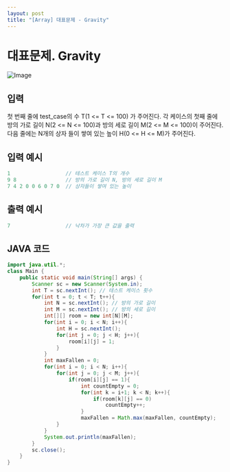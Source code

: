 ```yaml
---
layout: post
title: "[Array] 대표문제 - Gravity"
---
```


# 대표문제. Gravity

![Image](https://github.com/user-attachments/assets/5f5f28a0-6b09-431f-88dc-c760cf895c19)

## 입력

첫 번째 줄에 test_case의 수 T(1 <= T <= 100) 가 주어진다. 각 케이스의 첫째 줄에  
방의 가로 길이 N(2 <= N <= 100)과 방의 세로 길이 M(2 <= M <= 100)이 주어진다.  
다음 줄에는 N개의 상자 들이 쌓여 있는 높이 H(0 <= H <= M)가 주어진다.

## 입력 예시
```java
1                  // 테스트 케이스 T의 개수   
9 8                // 방의 가로 길이 N, 방의 세로 길이 M
7 4 2 0 0 6 0 7 0  // 상자들이 쌓여 있는 높이
```

## 출력 예시
```java
7                  // 낙차가 가장 큰 값을 출력
```

## JAVA 코드
```java
import java.util.*;
class Main {
    public static void main(String[] args) {
        Scanner sc = new Scanner(System.in);
        int T = sc.nextInt(); // 테스트 케이스 횟수
        for(int t = 0; t < T; t++){
            int N = sc.nextInt(); // 방의 가로 길이
            int M = sc.nextInt(); // 방의 세로 길이
            int[][] room = new int[N][M];
            for(int i = 0; i < N; i++){
                int H = sc.nextInt();
                for(int j = 0; j < H; j++){
                    room[i][j] = 1;
                }
            }
            int maxFallen = 0;
            for(int i = 0; i < N; i++){
                for(int j = 0; j < M; j++){
                    if(room[i][j] == 1){
                        int countEmpty = 0;
                        for(int k = i+1; k < N; k++){
                            if(room[k][j] == 0)
                                countEmpty++;
                        }
                        maxFallen = Math.max(maxFallen, countEmpty);                    
                }
            }
            System.out.println(maxFallen);
        }
        sc.close();
    }
}
```    
